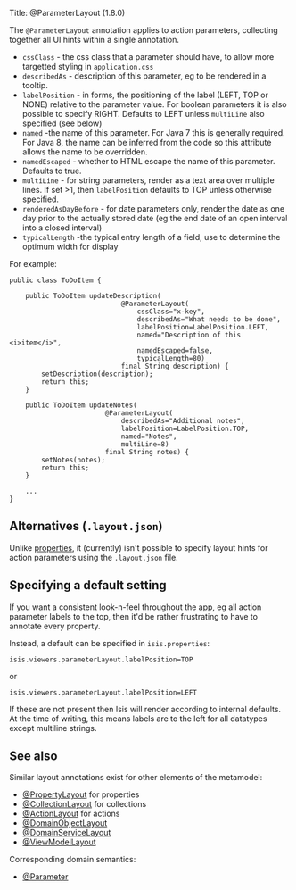 Title: @ParameterLayout (1.8.0)

The `@ParameterLayout` annotation applies to action parameters, collecting together all UI hints within a single
annotation.

* `cssClass` - the css class that a parameter should have, to allow more targetted styling in `application.css`
* `describedAs` - description of this parameter, eg to be rendered in a tooltip.
* `labelPosition` - in forms, the positioning of the label (LEFT, TOP or NONE) relative to the parameter value.  For boolean parameters it is also possible to specify RIGHT.  Defaults to LEFT unless `multiLine` also specified (see below)
* `named` -the name of this parameter.  For Java 7 this is generally required.  For Java 8, the name can be inferred from the code so this attribute allows the name to be overridden.
* `namedEscaped` - whether to HTML escape the name of this parameter.  Defaults to true.
* `multiLine` - for string parameters, render as a text area over multiple lines.  If set >1, then `labelPosition` defaults to TOP unless otherwise specified.
* `renderedAsDayBefore` - for date parameters only, render the date as one day prior to the actually stored date (eg the end date of an open interval into a closed interval)
* `typicalLength` -the typical entry length of a field, use to determine the optimum width for display

For example:

    public class ToDoItem {

        public ToDoItem updateDescription(
                                @ParameterLayout(
                                    cssClass="x-key",
                                    describedAs="What needs to be done",
                                    labelPosition=LabelPosition.LEFT,
                                    named="Description of this <i>item</i>",
                                    namedEscaped=false,
                                    typicalLength=80)
                                final String description) {
            setDescription(description);
            return this;
        }

        public ToDoItem updateNotes(
                            @ParameterLayout(
                                describedAs="Additional notes",
                                labelPosition=LabelPosition.TOP,
                                named="Notes",
                                multiLine=8)
                            final String notes) {
            setNotes(notes);
            return this;
        }

        ...
    }



## Alternatives (`.layout.json`)

Unlike [properties](./PropertyLayout.html), it (currently) isn't possible to specify layout hints for action parameters using the `.layout.json` file.


## Specifying a default setting

If you want a consistent look-n-feel throughout the app, eg all action parameter labels to the top, then it'd be rather frustrating to have to  annotate every property.

Instead, a default can be specified in `isis.properties`:

    isis.viewers.parameterLayout.labelPosition=TOP
    
or

    isis.viewers.parameterLayout.labelPosition=LEFT

If these are not present then Isis will render according to internal defaults.  At the time of writing, this means labels are to the left for all datatypes except multiline strings.


## See also

Similar layout annotations exist for other elements of the metamodel:

* [@PropertyLayout](./PropertyLayout.html) for properties
* [@CollectionLayout](./CollectionLayout.html) for collections
* [@ActionLayout](./ActionLayout.html) for actions
* [@DomainObjectLayout](./DomainObjectLayout.html)
* [@DomainServiceLayout](./DomainServiceLayout.html)
* [@ViewModelLayout](./ViewModelLayout.html)

Corresponding domain semantics:

* [@Parameter](./Parameter.html)


